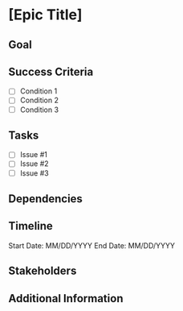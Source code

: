# [Epic Title]
<!-- A high-level description of the goal or the larger task that this epic covers. Explain the why behind the epic and what the desired outcome is. -->

## Goal
<!-- Clearly state the overall goal of this epic, what it aims to achieve.
Include how it aligns with product vision, user needs, or business goals. -->

## Success Criteria
<!-- What conditions need to be met for this epic to be considered complete? Define clear metrics, KPIs, or other criteria. -->

- [ ] Condition 1
- [ ] Condition 2
- [ ] Condition 3

## Tasks
<!-- List all the related issues and tasks (child issues) that are part of this epic. -->

- [ ] Issue #1
- [ ] Issue #2
- [ ] Issue #3

## Dependencies
<!-- Are there any other epics, features, or external factors that must be completed before this epic can be considered complete? -->

## Timeline
<!-- If applicable, include any key milestones or deadlines. -->

Start Date: MM/DD/YYYY
End Date: MM/DD/YYYY

## Stakeholders
<!-- List anyone who should be aware of or involved in the progress of this epic. Include key team members, product managers, or external stakeholders. -->

## Additional Information
<!-- Include any other context or background information, such as links to documents, designs, or discussions. -->
